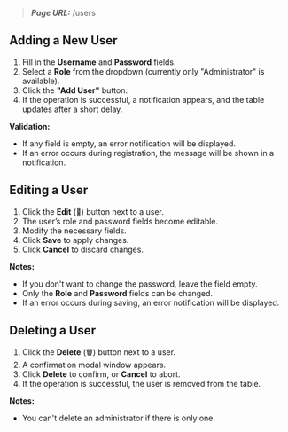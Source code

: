 ﻿> **_Page URL:_**  /users

## Adding a New User

1. Fill in the **Username** and **Password** fields.
2. Select a **Role** from the dropdown (currently only "Administrator" is available).
3. Click the **"Add User"** button.
4. If the operation is successful, a notification appears, and the table updates after a short delay.

**Validation:**
- If any field is empty, an error notification will be displayed.
- If an error occurs during registration, the message will be shown in a notification.

## Editing a User

1. Click the **Edit** (📝) button next to a user.
2. The user’s role and password fields become editable.
3. Modify the necessary fields.
4. Click **Save** to apply changes.
5. Click **Cancel** to discard changes.

**Notes:**
- If you don't want to change the password, leave the field empty.
- Only the **Role** and **Password** fields can be changed.
- If an error occurs during saving, an error notification will be displayed.

## Deleting a User

1. Click the **Delete** (🗑) button next to a user.
2. A confirmation modal window appears.
3. Click **Delete** to confirm, or **Cancel** to abort.
4. If the operation is successful, the user is removed from the table.

**Notes:**
- You can't delete an administrator if there is only one.
